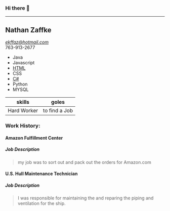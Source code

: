 ### Hi there 👋
<hr/>

## Nathan Zaffke<br/>
*ekffaz@hotmail.com*<br/> 
763-913-2677

- Java
- Javascript
- [HTML](https://github.com/nzaffke/JSConsoleExercise/blob/master/consoleExercise.html)
- CSS
- [C#](https://github.com/nzaffke/FinalProject)
- Python
- MYSQL

skills      | goles
------------|--------------
Hard Worker | to find a Job

### Work History:

#### Amazon Fulfillment Center
##### Job Description
> my job was to sort out and pack out the orders for Amazon.com

#### U.S. Hull Maintenance Technician
##### Job Description
> I was responsible for maintaining the and reparing the piping and ventilation for the ship.



[website]: https://www.linkedin.com/feed
